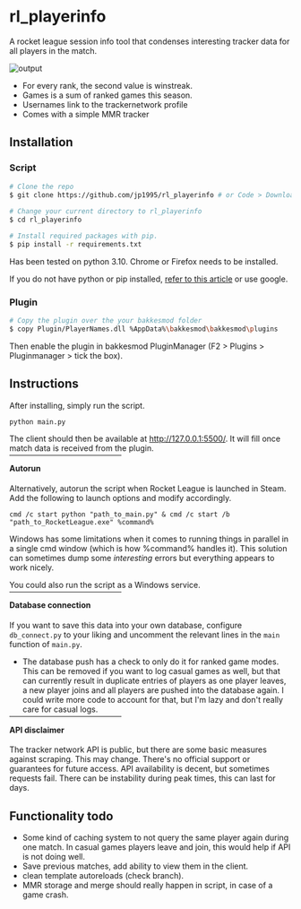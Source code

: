 # rl_playerinfo

A rocket league session info tool that condenses interesting tracker data for all players in the match.

![output](https://cdn.discordapp.com/attachments/533998516876607511/1091743564150603847/new3.png)

* For every rank, the second value is winstreak.
* Games is a sum of ranked games this season.
* Usernames link to the trackernetwork profile
* Comes with a simple MMR tracker


## Installation

### Script

```bash
# Clone the repo
$ git clone https://github.com/jp1995/rl_playerinfo # or Code > Download ZIP
    
# Change your current directory to rl_playerinfo
$ cd rl_playerinfo

# Install required packages with pip.
$ pip install -r requirements.txt
```

Has been tested on python 3.10. Chrome or Firefox needs to be installed.

If you do not have python or pip installed, [refer to this article](https://www.dataquest.io/blog/install-pip-windows/) or use google.

### Plugin
```bash
# Copy the plugin over the your bakkesmod folder
$ copy Plugin/PlayerNames.dll %AppData%\bakkesmod\bakkesmod\plugins
```

Then enable the plugin in bakkesmod PluginManager (F2 > Plugins > Pluginmanager > tick the box).

## Instructions
After installing, simply run the script.

`python main.py`

The client should then be available at http://127.0.0.1:5500/. It will fill once match data is received from the plugin.
<hr style="margin-top: -10px;margin-bottom: -5px;width: 200px">

#### Autorun

Alternatively, autorun the script when Rocket League is launched in Steam.
Add the following to launch options and modify accordingly.

`cmd /c start python "path_to_main.py" & cmd /c start /b "path_to_RocketLeague.exe" %command%`

Windows has some limitations when it comes to running things in parallel in a single cmd window (which is how %command% handles it). This solution can sometimes dump some *interesting* errors but everything appears to work nicely.

You could also run the script as a Windows service.
<hr style="margin-top: -10px;margin-bottom: -5px;width: 200px">

#### Database connection

If you want to save this data into your own database, configure `db_connect.py` to your liking and uncomment the relevant lines in the `main` function of `main.py`.

* The database push has a check to only do it for ranked game modes. This can be removed if you want to log casual games as well, but that can currently result in duplicate entries of players as one player leaves, a new player joins and all players are pushed into the database again. I could write more code to account for that, but I'm lazy and don't really care for casual logs.
<hr style="margin-top: -10px;margin-bottom: -5px;width: 200px">

#### API disclaimer

The tracker network API is public, but there are some basic measures against scraping.
This may change. There's no official support or guarantees for future access.
API availability is decent, but sometimes requests fail. There can be instability during peak times, this can last for days.

## Functionality todo

* Some kind of caching system to not query the same player again during one match. In casual games players leave and join, this would help if API is not doing well.
* Save previous matches, add ability to view them in the client.
* clean template autoreloads (check branch).
* MMR storage and merge should really happen in script, in case of a game crash.